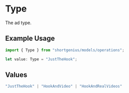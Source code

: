 # Type

The ad type.

## Example Usage

```typescript
import { Type } from "shortgenius/models/operations";

let value: Type = "JustTheHook";
```

## Values

```typescript
"JustTheHook" | "HookAndVideo" | "HookAndRealVideos"
```
